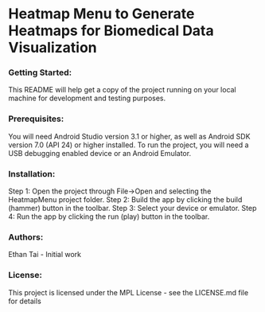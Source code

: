 # Heatmap Menu to Generate Heatmaps for Biomedical Data Visualization

### Getting Started:
This README will help get a copy of the project running on your local machine for development and testing purposes. 

### Prerequisites:
You will need Android Studio version 3.1 or higher, as well as Android SDK version 7.0 (API 24) or higher installed. To run the project, you will need a USB debugging enabled device or an Android Emulator. 

### Installation:
Step 1: Open the project through File->Open and selecting the HeatmapMenu project folder.
Step 2: Build the app by clicking the build (hammer) button in the toolbar.
Step 3: Select your device or emulator.
Step 4: Run the app by clicking the run (play) button in the toolbar.

### Authors:
Ethan Tai - Initial work

### License: 
This project is licensed under the MPL License - see the LICENSE.md file for details
